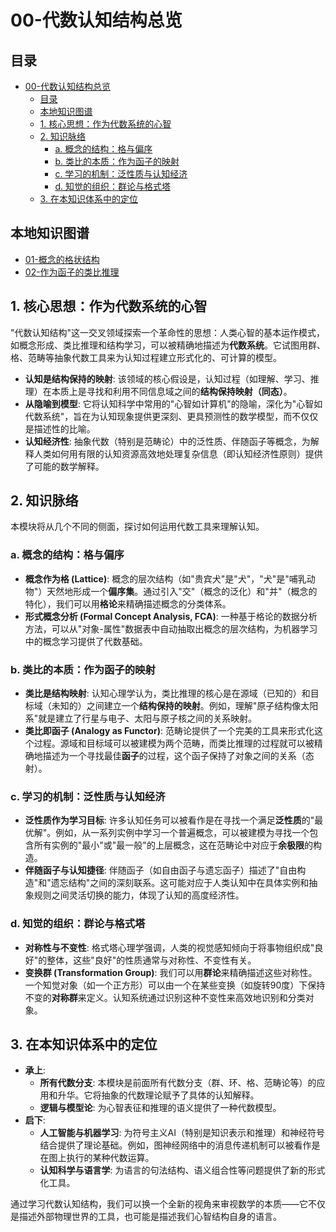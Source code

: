 # 00-代数认知结构总览

<!-- 本地目录区块 -->
## 目录

- [00-代数认知结构总览](#00-代数认知结构总览)
  - [目录](#目录)
  - [本地知识图谱](#本地知识图谱)
  - [1. 核心思想：作为代数系统的心智](#1-核心思想作为代数系统的心智)
  - [2. 知识脉络](#2-知识脉络)
    - [a. 概念的结构：格与偏序](#a-概念的结构格与偏序)
    - [b. 类比的本质：作为函子的映射](#b-类比的本质作为函子的映射)
    - [c. 学习的机制：泛性质与认知经济](#c-学习的机制泛性质与认知经济)
    - [d. 知觉的组织：群论与格式塔](#d-知觉的组织群论与格式塔)
  - [3. 在本知识体系中的定位](#3-在本知识体系中的定位)

<!-- 本地知识图谱区块 -->
## 本地知识图谱

- [01-概念的格状结构](./01-概念的格状结构.md)
- [02-作为函子的类比推理](./02-作为函子的类比推理.md)

## 1. 核心思想：作为代数系统的心智

"代数认知结构"这一交叉领域探索一个革命性的思想：人类心智的基本运作模式，如概念形成、类比推理和结构学习，可以被精确地描述为**代数系统**。它试图用群、格、范畴等抽象代数工具来为认知过程建立形式化的、可计算的模型。

- **认知是结构保持的映射**: 该领域的核心假设是，认知过程（如理解、学习、推理）在本质上是寻找和利用不同信息域之间的**结构保持映射（同态）**。
- **从隐喻到模型**: 它将认知科学中常用的"心智如计算机"的隐喻，深化为"心智如代数系统"，旨在为认知现象提供更深刻、更具预测性的数学模型，而不仅仅是描述性的比喻。
- **认知经济性**: 抽象代数（特别是范畴论）中的泛性质、伴随函子等概念，为解释人类如何用有限的认知资源高效地处理复杂信息（即认知经济性原则）提供了可能的数学解释。

## 2. 知识脉络

本模块将从几个不同的侧面，探讨如何运用代数工具来理解认知。

### a. 概念的结构：格与偏序

- **概念作为格 (Lattice)**: 概念的层次结构（如"贵宾犬"是"犬"，"犬"是"哺乳动物"）天然地形成一个**偏序集**。通过引入"交"（概念的泛化）和"并"（概念的特化），我们可以用**格论**来精确描述概念的分类体系。
- **形式概念分析 (Formal Concept Analysis, FCA)**: 一种基于格论的数据分析方法，可以从"对象-属性"数据表中自动抽取出概念的层次结构，为机器学习中的概念学习提供了代数基础。

### b. 类比的本质：作为函子的映射

- **类比是结构映射**: 认知心理学认为，类比推理的核心是在源域（已知的）和目标域（未知的）之间建立一个**结构保持的映射**。例如，理解"原子结构像太阳系"就是建立了行星与电子、太阳与原子核之间的关系映射。
- **类比即函子 (Analogy as Functor)**: 范畴论提供了一个完美的工具来形式化这个过程。源域和目标域可以被建模为两个范畴，而类比推理的过程就可以被精确地描述为一个寻找最佳**函子**的过程，这个函子保持了对象之间的关系（态射）。

### c. 学习的机制：泛性质与认知经济

- **泛性质作为学习目标**: 许多认知任务可以被看作是在寻找一个满足**泛性质**的"最优解"。例如，从一系列实例中学习一个普遍概念，可以被建模为寻找一个包含所有实例的"最小"或"最一般"的上层概念，这在范畴论中对应于**余极限**的构造。
- **伴随函子与认知捷径**: 伴随函子（如自由函子与遗忘函子）描述了"自由构造"和"遗忘结构"之间的深刻联系。这可能对应于人类认知中在具体实例和抽象规则之间灵活切换的能力，体现了认知的高度经济性。

### d. 知觉的组织：群论与格式塔

- **对称性与不变性**: 格式塔心理学强调，人类的视觉感知倾向于将事物组织成"良好"的整体，这些"良好"的性质通常与对称性、不变性有关。
- **变换群 (Transformation Group)**: 我们可以用**群论**来精确描述这些对称性。一个知觉对象（如一个正方形）可以由一个在某些变换（如旋转90度）下保持不变的**对称群**来定义。认知系统通过识别这种不变性来高效地识别和分类对象。

## 3. 在本知识体系中的定位

- **承上**:
  - **所有代数分支**: 本模块是前面所有代数分支（群、环、格、范畴论等）的应用和升华。它将抽象的代数理论赋予了具体的认知解释。
  - **逻辑与模型论**: 为心智表征和推理的语义提供了一种代数模型。
- **启下**:
  - **人工智能与机器学习**: 为符号主义AI（特别是知识表示和推理）和神经符号结合提供了理论基础。例如，图神经网络中的消息传递机制可以被看作是在图上执行的某种代数运算。
  - **认知科学与语言学**: 为语言的句法结构、语义组合性等问题提供了新的形式化工具。

通过学习代数认知结构，我们可以换一个全新的视角来审视数学的本质——它不仅是描述外部物理世界的工具，也可能是描述我们心智结构自身的语言。
